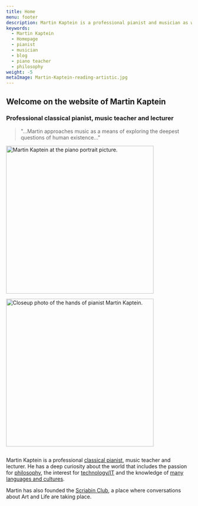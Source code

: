 ```yaml
---
title: Home
menu: footer
description: Martin Kaptein is a professional pianist and musician as well as the founder of Scriabin Club. Moreover, Martin is a professional piano teacher and educator. Martin is very good with technology and speaks a lot of languages.
keywords:
  - Martin Kaptein
  - Homepage
  - pianist
  - musician
  - blog
  - piano teacher
  - philosophy
weight: -5
metaImage: Martin-Kaptein-reading-artistic.jpg
---
```


## Welcome on the website of Martin Kaptein

### Professional classical pianist, music teacher and lecturer

> "...Martin approaches music as a means of exploring the deepest questions of human existence..."

<img style="display:inline-block; margin-right: 1em; margin-bottom: 1em;" alt="Martin Kaptein at the piano portrait picture." src="/images/Martin-Kaptein-at-piano-sq.jpg" width="400" height="400"/>
<img style="display:inline-block; margin-bottom: 1em;" alt="Closeup photo of the hands of pianist Martin Kaptein." src="/images/hands-pianist-closeup-sq.jpg" width="400" height="400" />

Martin Kaptein is a professional [classical pianist](/piano/), music teacher and lecturer.
He has a deep curiosity about the world that includes the passion for [philosophy](/books/), the interest for [technology/IT](/tech/) and the knowledge of [many languages and cultures](/books/).

Martin has also founded the [Scriabin Club](https://scriabinclub.com/), a place where conversations about Art and Life are taking place.
